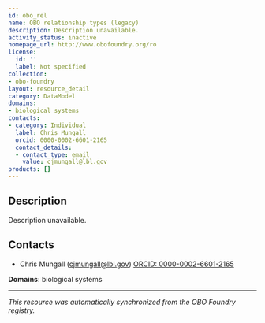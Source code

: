 ```yaml
---
id: obo_rel
name: OBO relationship types (legacy)
description: Description unavailable.
activity_status: inactive
homepage_url: http://www.obofoundry.org/ro
license:
  id: ''
  label: Not specified
collection:
- obo-foundry
layout: resource_detail
category: DataModel
domains:
- biological systems
contacts:
- category: Individual
  label: Chris Mungall
  orcid: 0000-0002-6601-2165
  contact_details:
  - contact_type: email
    value: cjmungall@lbl.gov
products: []
---
```


## Description

Description unavailable.

## Contacts

- Chris Mungall (cjmungall@lbl.gov) [ORCID: 0000-0002-6601-2165](https://orcid.org/0000-0002-6601-2165)

**Domains**: biological systems

---

*This resource was automatically synchronized from the OBO Foundry registry.*
